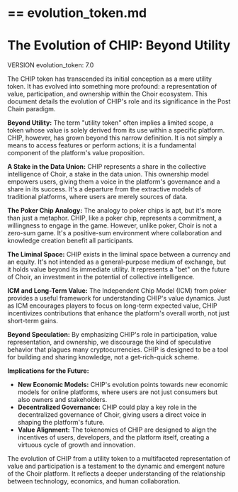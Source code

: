 ==
evolution_token.md
==

# The Evolution of CHIP: Beyond Utility

VERSION evolution_token: 7.0

The CHIP token has transcended its initial conception as a mere utility token. It has evolved into something more profound: a representation of value, participation, and ownership within the Choir ecosystem. This document details the evolution of CHIP's role and its significance in the Post Chain paradigm.

**Beyond Utility:** The term "utility token" often implies a limited scope, a token whose value is solely derived from its use within a specific platform. CHIP, however, has grown beyond this narrow definition. It is not simply a means to access features or perform actions; it is a fundamental component of the platform's value proposition.

**A Stake in the Data Union:** CHIP represents a share in the collective intelligence of Choir, a stake in the data union. This ownership model empowers users, giving them a voice in the platform's governance and a share in its success. It's a departure from the extractive models of traditional platforms, where users are merely sources of data.

**The Poker Chip Analogy:** The analogy to poker chips is apt, but it's more than just a metaphor. CHIP, like a poker chip, represents a commitment, a willingness to engage in the game. However, unlike poker, Choir is not a zero-sum game. It's a positive-sum environment where collaboration and knowledge creation benefit all participants.

**The Liminal Space:** CHIP exists in the liminal space between a currency and an equity. It's not intended as a general-purpose medium of exchange, but it holds value beyond its immediate utility. It represents a "bet" on the future of Choir, an investment in the potential of collective intelligence.

**ICM and Long-Term Value:** The Independent Chip Model (ICM) from poker provides a useful framework for understanding CHIP's value dynamics. Just as ICM encourages players to focus on long-term expected value, CHIP incentivizes contributions that enhance the platform's overall worth, not just short-term gains.

**Beyond Speculation:** By emphasizing CHIP's role in participation, value representation, and ownership, we discourage the kind of speculative behavior that plagues many cryptocurrencies. CHIP is designed to be a tool for building and sharing knowledge, not a get-rich-quick scheme.

**Implications for the Future:**

- **New Economic Models:** CHIP's evolution points towards new economic models for online platforms, where users are not just consumers but also owners and stakeholders.
- **Decentralized Governance:** CHIP could play a key role in the decentralized governance of Choir, giving users a direct voice in shaping the platform's future.
- **Value Alignment:** The tokenomics of CHIP are designed to align the incentives of users, developers, and the platform itself, creating a virtuous cycle of growth and innovation.

The evolution of CHIP from a utility token to a multifaceted representation of value and participation is a testament to the dynamic and emergent nature of the Choir platform. It reflects a deeper understanding of the relationship between technology, economics, and human collaboration.

